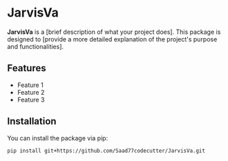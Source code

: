 # JarvisVa

**JarvisVa** is a [brief description of what your project does]. This package is designed to [provide a more detailed explanation of the project's purpose and functionalities].

## Features

- Feature 1
- Feature 2
- Feature 3

## Installation

You can install the package via pip:

```bash
pip install git+https://github.com/Saad77codecutter/JarvisVa.git
